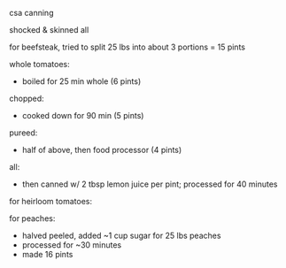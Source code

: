 csa canning

shocked & skinned all

for beefsteak, tried to split 25 lbs into about 3 portions = 15 pints

whole tomatoes:
- boiled for 25 min whole (6 pints)

chopped:
- cooked down for 90 min (5 pints)

pureed:
- half of above, then food processor (4 pints)

all:
- then canned w/ 2 tbsp lemon juice per pint; processed for 40 minutes

for heirloom tomatoes:

for peaches:

- halved peeled, added ~1 cup sugar for 25 lbs peaches
- processed for ~30 minutes
- made 16 pints
